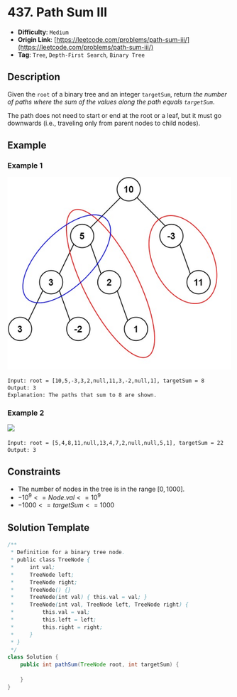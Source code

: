 # 437. Path Sum III

- **Difficulty**: `Medium`
- **Origin Link**: [https://leetcode.com/problems/path-sum-iii/](https://leetcode.com/problems/path-sum-iii/)
- **Tag**: `Tree`, `Depth-First Search`, `Binary Tree`


## Description

Given the `root` of a binary tree and an integer `targetSum`, return *the number of paths where the sum of the values along the path equals `targetSum`*.

The path does not need to start or end at the root or a leaf, but it must go downwards (i.e., traveling only from parent nodes to child nodes).

## Example

### Example 1

![](./pathsum3-1-tree.jpg)

```
Input: root = [10,5,-3,3,2,null,11,3,-2,null,1], targetSum = 8
Output: 3
Explanation: The paths that sum to 8 are shown.
```

### Example 2

![](./tree2.jpg)

```
Input: root = [5,4,8,11,null,13,4,7,2,null,null,5,1], targetSum = 22
Output: 3
```


## Constraints

- The number of nodes in the tree is in the range $[0, 1000]$.
- $-10^9 <= Node.val <= 10^9$
- $-1000 <= targetSum <= 1000$


## Solution Template

```java
/**
 * Definition for a binary tree node.
 * public class TreeNode {
 *     int val;
 *     TreeNode left;
 *     TreeNode right;
 *     TreeNode() {}
 *     TreeNode(int val) { this.val = val; }
 *     TreeNode(int val, TreeNode left, TreeNode right) {
 *         this.val = val;
 *         this.left = left;
 *         this.right = right;
 *     }
 * }
 */
class Solution {
    public int pathSum(TreeNode root, int targetSum) {

    }
}
```
